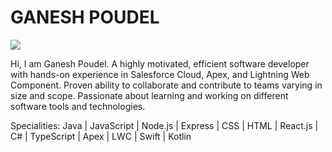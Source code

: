 # GANESH POUDEL

![](/Users/ganeshpoudel/Desktop/Integrify/integrify-17/fs17-week1/6170186.png)

Hi, I am Ganesh Poudel. A highly motivated, efficient software developer with hands-on experience in Salesforce Cloud, Apex, and Lightning Web Component.
Proven ability to collaborate and contribute to teams varying in size and scope. Passionate about learning and working on different software tools and technologies.

Specialities: Java | JavaScript | Node.js | Express | CSS | HTML | React.js | C# | TypeScript | Apex | LWC | Swift | Kotlin